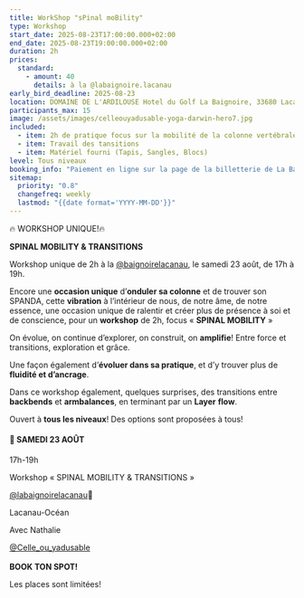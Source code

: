 ```yaml
---
title: WorkShop "sPinal moBility"
type: Workshop
start_date: 2025-08-23T17:00:00.000+02:00
end_date: 2025-08-23T19:00:00.000+02:00
duration: 2h
prices:
  standard:
    - amount: 40
      details: à la @labaignoire.lacanau
early_bird_deadline: 2025-08-23
location: DOMAINE DE L'ARDILOUSE Hotel du Golf La Baignoire, 33680 Lacanau
participants_max: 15
image: /assets/images/celleouyadusable-yoga-darwin-hero7.jpg
included:
  - item: 2h de pratique focus sur la mobilité de la colonne vertébrale
  - item: Travail des tansitions
  - item: Matériel fourni (Tapis, Sangles, Blocs)
level: Tous niveaux
booking_info: "Paiement en ligne sur la page de la billetterie de La Baignoire "
sitemap:
  priority: "0.8"
  changefreq: weekly
  lastmod: "{{date format='YYYY-MM-DD'}}"
---
```

🔥 WORKSHOP UNIQUE!🔥



**SPINAL MOBILITY & TRANSITIONS**

Workshop unique de 2h à la [@baignoirelacanau](https://www.instagram.com/labaignoire.lacanau/), le samedi 23 août, de 17h à 19h.



Encore une **occasion unique** d’**onduler sa colonne** et de trouver son SPANDA, cette **vibration** à l’intérieur de nous, de notre âme, de notre essence, une occasion unique de ralentir et créer plus de présence à soi et de conscience, pour un **workshop** de 2h, focus « **SPINAL MOBILITY** »



On évolue, on continue d’explorer, on construit, on **amplifie**! Entre force et transitions, exploration et grâce. 



Une façon également d’**évoluer dans sa pratique**, et d’y trouver plus de **fluidité et d’ancrage**.



Dans ce workshop également, quelques surprises, des transitions entre **backbends** et **armbalances**, en terminant par un **Layer** **flow**.



Ouvert à **tous les niveaux**! Des options sont proposées à tous!



#### 🪬 SAMEDI 23 AOÛT

17h-19h

Workshop « SPINAL MOBILITY & TRANSITIONS »

[@labaignoirelacanau](https://www.instagram.com/labaignoire.lacanau/)🤙

Lacanau-Océan

Avec Nathalie

[@Celle_ou_yadusable](https://www.instagram.com/celle_ou_yadusable/)\
\
**BOOK TON SPOT!**

Les places sont limitées!
